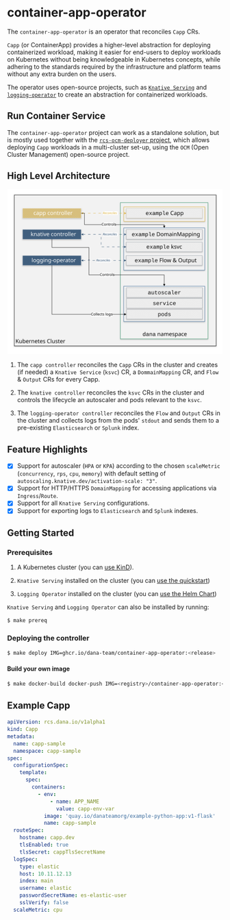 # container-app-operator

The `container-app-operator` is an operator that reconciles `Capp` CRs.

`Capp` (or ContainerApp) provides a higher-level abstraction for deploying containerized workload, making it easier for end-users to deploy workloads on Kubernetes without being knowledgeable in Kubernetes concepts, while adhering to the standards required by the infrastructure and platform teams without any extra burden on the users.

The operator uses open-source projects, such as [`Knative Serving`](https://github.com/knative/serving) and [`logging-operator`](https://github.com/kube-logging/logging-operator) to create an abstraction for containerized workloads.

## Run Container Service

The `container-app-operator` project can work as a standalone solution, but is mostly used together with the [`rcs-ocm-deployer` project](https://github.com/dana-team/rcs-ocm-deployer), which allows deploying `Capp` workloads in a multi-cluster set-up, using the `OCM` (Open Cluster Management) open-source project.

## High Level Architecture

![Architecture](images/capp-architecture.svg)

1. The `capp controller` reconciles the `Capp` CRs in the cluster and creates (if needed) a `Knative Service` (`ksvc`) CR, a `DommainMapping` CR, and `Flow` & `Output` CRs for every Capp.

2. The `knative controller` reconciles the `ksvc` CRs in the cluster and controls the lifecycle an autoscaler and pods relevant to the `ksvc`.

3. The `logging-operator controller` reconciles the `Flow` and `Output` CRs in the cluster and collects logs from the pods' `stdout` and sends them to a pre-existing `Elasticsearch` or `Splunk` index.

## Feature Highlights

- [x] Support for autoscaler (`HPA` or `KPA`) according to the chosen `scaleMetric` (`concurrency`, `rps`, `cpu`, `memory`) with default setting of `autoscaling.knative.dev/activation-scale: "3"`.
- [x] Support for HTTP/HTTPS `DomainMapping` for accessing applications via `Ingress`/`Route`.
- [x] Support for all `Knative Serving` configurations.
- [x] Support for exporting logs to `Elasticsearch` and `Splunk` indexes.

## Getting Started

### Prerequisites

1. A Kubernetes cluster (you can [use KinD](https://kind.sigs.k8s.io/docs/user/quick-start/)).

2. `Knative Serving` installed on the cluster (you can [use the quickstart](https://knative.dev/docs/getting-started/quickstart-install/))

3. `Logging Operator` installed on the cluster (you can [use the Helm Chart](https://kube-logging.dev/docs/install/#deploy-logging-operator-with-helm))

`Knative Serving` and `Logging Operator` can also be installed by running:
```bash
$ make prereq
```

### Deploying the controller

```bash
$ make deploy IMG=ghcr.io/dana-team/container-app-operator:<release>
```

#### Build your own image

```bash
$ make docker-build docker-push IMG=<registry>/container-app-operator:<tag>
```

## Example Capp

```yaml
apiVersion: rcs.dana.io/v1alpha1
kind: Capp
metadata:
  name: capp-sample
  namespace: capp-sample
spec:
  configurationSpec:
    template:
      spec:
        containers:
          - env:
              - name: APP_NAME
                value: capp-env-var
            image: 'quay.io/danateamorg/example-python-app:v1-flask'
            name: capp-sample
  routeSpec:
    hostname: capp.dev
    tlsEnabled: true
    tlsSecret: cappTlsSecretName
  logSpec:
    type: elastic
    host: 10.11.12.13
    index: main
    username: elastic
    passwordSecretName: es-elastic-user
    sslVerify: false
  scaleMetric: cpu
```

